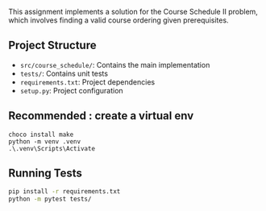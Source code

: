 This assignment implements a solution for the Course Schedule II problem, which involves finding a valid course ordering given prerequisites.

## Project Structure
- `src/course_schedule/`: Contains the main implementation
- `tests/`: Contains unit tests
- `requirements.txt`: Project dependencies
- `setup.py`: Project configuration

## Recommended : create a virtual env 
```
choco install make
python -m venv .venv
.\.venv\Scripts\Activate
```

## Running Tests
```bash
pip install -r requirements.txt
python -m pytest tests/
```